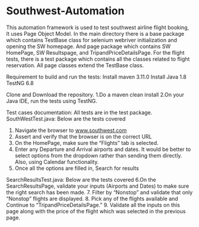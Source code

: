 # Southwest-Automation
This automation framework is used to test southwest airline flight booking, It uses Page Object Model. In the main directory there is a base package which contains TestBase class for selenium webriver initialization and opening the SW homepage. And page package which contains SW HomePage, SW Resultspage, and TripandPriceDetailsPage. 
For the flight tests, there is a test package which contains all the classes related to flight reservation. All page classes extend the TestBase class.

Requirement to build and run the tests:
Install maven 3.11.0
Install Java 1.8
TestNG 6.8

Clone and Download the repository.
1.Do a maven clean install
2.On your Java IDE, run the tests using TestNG.

Test cases documentation: All tests are in the test package.
SouthWestTest.java: Below are the tests covered
1. Navigate the browser to www.southwest.com
2. Assert and verify that the browser is on the correct URL
3. On the HomePage, make sure the “Flights” tab is selected.
4. Enter any Departure and Arrival airports and dates. It would be better to select options from the
dropdown rather than sending them directly. Also, using Calendar functionality.
5. Once all the options are filled in, Search for results

SearchResultsTest.java: Below are the tests covered
6.On the SearchResultsPage, validate your inputs (Airports and Dates) to make sure the right search
has been made.
7. Filter by “Nonstop” and validate that only “Nonstop” flights are displayed.
8. Pick any of the flights available and Continue to “TripandPriceDetailsPage.”
9. Validate all the inputs on this page along with the price of the flight which was selected in the
previous page.

